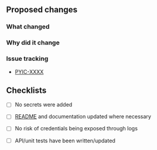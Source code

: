 <!-- Provide a general summary of your changes in the Title above -->
<!-- Include the Jira ticket number in square brackets as prefix, eg `[P4-XXXX] PR Title` -->

## Proposed changes

### What changed

<!-- Describe the changes in detail - the "what"-->

### Why did it change

<!-- Describe the reason these changes were made - the "why" -->

### Issue tracking
<!-- List any related Jira tickets or GitHub issues -->
<!-- List any related ADRs or RFCs -->
<!-- Delete/copy as appropriate -->

- [PYIC-XXXX](https://govukverify.atlassian.net/browse/PYIC-XXXX)

## Checklists

<!-- Delete if changes DO include secrets -->
- [ ] No secrets were added

<!-- Delete if changes in README or documentation are not required -->
- [ ] [README](./blob/main/README.md) and documentation updated where necessary

<!-- Delete if changes don't include risk of credentials being exposed -->
- [ ] No risk of credentials being exposed through logs

<!-- Delete if changes don't apply -->
- [ ] API/unit tests have been written/updated
